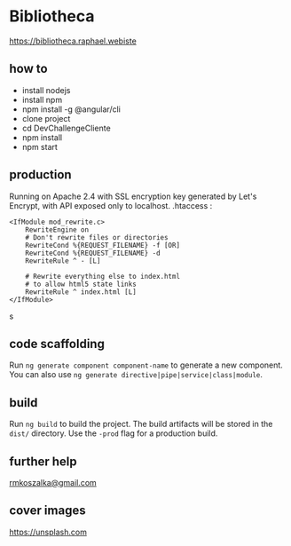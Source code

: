 # Bibliotheca
https://bibliotheca.raphael.webiste

## how to

- install nodejs
- install npm
- npm install -g @angular/cli
- clone project
- cd DevChallengeCliente
- npm install
- npm start

## production

Running on Apache 2.4 with SSL encryption key generated by Let's Encrypt, with API exposed only to localhost.
.htaccess :

````
<IfModule mod_rewrite.c>
    RewriteEngine on
    # Don't rewrite files or directories
    RewriteCond %{REQUEST_FILENAME} -f [OR]
    RewriteCond %{REQUEST_FILENAME} -d
    RewriteRule ^ - [L]

    # Rewrite everything else to index.html
    # to allow html5 state links
    RewriteRule ^ index.html [L]
</IfModule>
````
s
## code scaffolding

Run `ng generate component component-name` to generate a new component. You can also use `ng generate directive|pipe|service|class|module`.

## build

Run `ng build` to build the project. The build artifacts will be stored in the `dist/` directory. Use the `-prod` flag for a production build.

## further help

rmkoszalka@gmail.com

## cover images 
https://unsplash.com
